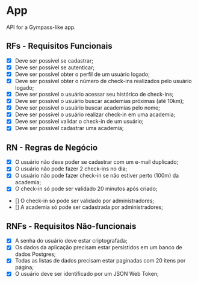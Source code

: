 # App

API for a Gympass-like app.

## RFs - Requisitos Funcionais

- [x] Deve ser possível se cadastrar;
- [x] Deve ser possível se autenticar;
- [x] Deve ser possível obter o perfil de um usuário logado;
- [x] Deve ser possível obter o número de check-ins realizados pelo usuário logado;
- [x] Deve ser possível o usuário acessar seu histórico de check-ins;
- [x] Deve ser possível o usuário buscar academias próximas (até 10km);
- [x] Deve ser possível o usuário buscar academias pelo nome;
- [x] Deve ser possível o usuário realizar check-in em uma academia;
- [x] Deve ser possível validar o check-in de um usuário;
- [x] Deve ser possível cadastrar uma academia;

## RN - Regras de Negócio

- [x] O usuário não deve poder se cadastrar com um e-mail duplicado;
- [x] O usuário não pode fazer 2 check-ins no dia;
- [x] O usuário não pode fazer check-in se não estiver perto (100m) da academia;
- [x] O check-in só pode ser validado 20 minutos após criado;
- [] O check-in só pode ser validado por administradores;
- [] A academia só pode ser cadastrada por administradores;

## RNFs - Requisitos Não-funcionais

- [x] A senha do usuário deve estar criptografada;
- [x] Os dados da aplicação precisam estar persistidos em um banco de dados Postgres;
- [x] Todas as listas de dados precisam estar paginadas com 20 itens por página;
- [x] O usuário deve ser identificado por um JSON Web Token;

